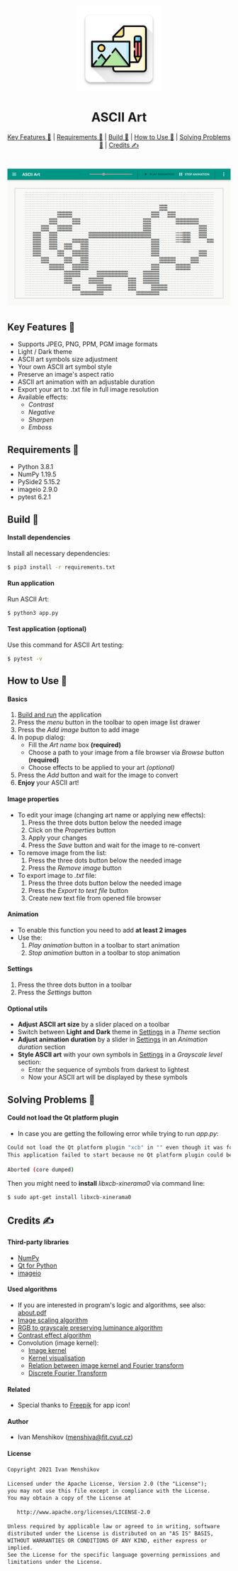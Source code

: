 <dl>
    <h1 align="center">
        <img src="img/logo.png" alt="ASCII Art" width="192">
        <br><br>ASCII Art<br>
    </h1>
    <p align="center">
        <a href="#key-features-">Key Features 🍪</a> |
        <a href="#requirements-">Requirements 🧬</a> |
        <a href="#build-">Build 🚀</a> |
        <a href="#how-to-use-">How to Use 📃</a> |
        <a href="#solving-problems-">Solving Problems 🐛</a> |
        <a href="#credits-">Credits ✍</a>
    </p>
    <h1 align="center">
        <img src="img/preview.gif" alt="Preview">
    </h1>
</dl>

## Key Features 🍪

* Supports JPEG, PNG, PPM, PGM image formats
* Light / Dark theme
* ASCII art symbols size adjustment
* Your own ASCII art symbol style
* Preserve an image's aspect ratio
* ASCII art animation with an adjustable duration
* Export your art to .txt file in full image resolution
* Available effects:
    - _Contrast_
    - _Negative_
    - _Sharpen_
    - _Emboss_

## Requirements 🧬

* Python 3.8.1
* NumPy 1.19.5
* PySide2 5.15.2
* imageio 2.9.0
* pytest 6.2.1

## Build 🚀

#### Install dependencies

Install all necessary dependencies:

```bash
$ pip3 install -r requirements.txt
```

#### Run application

Run ASCII Art:

```bash
$ python3 app.py
```

#### Test application (optional)

Use this command for ASCII Art testing:

```bash
$ pytest -v
```

## How to Use 📃

#### Basics

1) [Build and run](#build-) the application
2) Press the _menu_ button in the toolbar to open image list drawer
3) Press the _Add image_ button to add image
4) In popup dialog:
    - Fill the _Art name_ box **(required)**
    - Choose a path to your image from a file browser via _Browse_ button **(required)**
    - Choose effects to be applied to your art _(optional)_
5) Press the _Add_ button and wait for the image to convert
6) **Enjoy** your ASCII art!

#### Image properties

* To edit your image (changing art name or applying new effects):
    1) Press the three dots button below the needed image
    2) Click on the _Properties_ button
    3) Apply your changes
    4) Press the _Save_ button and wait for the image to re-convert
* To remove image from the list:
    1) Press the three dots button below the needed image
    2) Press the _Remove image_ button
* To export image to _.txt_ file:
    1) Press the three dots button below the needed image
    2) Press the _Export to text file_ button
    3) Create new text file from opened file browser

#### Animation

* To enable this function you need to add **at least 2 images**
* Use the:
    1) _Play animation_ button in a toolbar to start animation
    2) _Stop animation_ button in a toolbar to stop animation

#### Settings

1) Press the three dots button in a toolbar
2) Press the _Settings_ button

#### Optional utils

* **Adjust ASCII art size** by a slider placed on a toolbar
* Switch between **Light and Dark** theme in [Settings](#Settings) in a _Theme_ section
* **Adjust animation duration** by a slider in [Settings](#Settings) in an _Animation duration_ section
* **Style ASCII art** with your own symbols in [Settings](#Settings) in a _Grayscale level_ section:
    - Enter the sequence of symbols from darkest to lightest
    - Now your ASCII art will be displayed by these symbols

## Solving Problems 🐛

#### Could not load the Qt platform plugin

* In case you are getting the following error while trying to run _app.py_:

```bash
Could not load the Qt platform plugin "xcb" in "" even though it was found.
This application failed to start because no Qt platform plugin could be initialized. Reinstalling the application may fix this problem.

Aborted (core dumped)
```

Then you might need to **install** _libxcb-xinerama0_ via command line:

```bash
$ sudo apt-get install libxcb-xinerama0
```

## Credits ✍

#### Third-party libraries

* [NumPy](https://numpy.org/)
* [Qt for Python](https://wiki.qt.io/Qt_for_Python)
* [imageio](https://imageio.github.io/)

#### Used algorithms

* If you are interested in program's logic and algorithms, see also: [about.pdf](https://github.com/menshiva/ascii-art/blob/ascii-art/about.pdf)
* [Image scaling algorithm](https://en.wikipedia.org/wiki/Image_scaling#Nearest-neighbor_interpolation)
* [RGB to grayscale preserving luminance algorithm](https://en.wikipedia.org/wiki/Grayscale#Colorimetric_(perceptual_luminance-preserving)_conversion_to_grayscale)
* [Contrast effect algorithm](https://en.wikipedia.org/wiki/Contrast_(vision))
* Convolution (image kernel):
    - [Image kernel](https://en.wikipedia.org/wiki/Kernel_(image_processing))
    - [Kernel visualisation](https://setosa.io/ev/image-kernels/)
    - [Relation between image kernel and Fourier transform](https://en.wikipedia.org/wiki/Convolution_theorem)
    - [Discrete Fourier Transform](https://numpy.org/doc/stable/reference/routines.fft.html#background-information)

#### Related

* Special thanks to [Freepik](https://www.flaticon.com/authors/freepik) for app icon!

#### Author

* Ivan Menshikov (menshiva@fit.cvut.cz)

#### License

```
Copyright 2021 Ivan Menshikov

Licensed under the Apache License, Version 2.0 (the "License");
you may not use this file except in compliance with the License.
You may obtain a copy of the License at

   http://www.apache.org/licenses/LICENSE-2.0

Unless required by applicable law or agreed to in writing, software
distributed under the License is distributed on an "AS IS" BASIS,
WITHOUT WARRANTIES OR CONDITIONS OF ANY KIND, either express or implied.
See the License for the specific language governing permissions and
limitations under the License.
```
